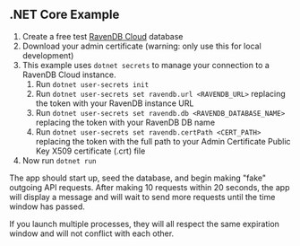 ## .NET Core Example

1. Create a free test [RavenDB Cloud](https://cloud.ravendb.com) database
1. Download your admin certificate (warning: only use this for local development)
1. This example uses `dotnet secrets` to manage your connection to a RavenDB Cloud instance.
    1. Run `dotnet user-secrets init`
    1. Run `dotnet user-secrets set ravendb.url <RAVENDB_URL>` replacing the token with your RavenDB instance URL
    1. Run `dotnet user-secrets set ravendb.db <RAVENDB_DATABASE_NAME>` replacing the token with your RavenDB DB name
    1. Run `dotnet user-secrets set ravendb.certPath <CERT_PATH>` replacing the token with the full path to your Admin Certificate Public Key X509 certificate (.crt) file
1. Now run `dotnet run`

The app should start up, seed the database, and begin making "fake" outgoing API requests. After making 10 requests within 20 seconds, the app will display a message and will wait to send more requests until the time window has passed.

If you launch multiple processes, they will all respect the same expiration window and will not conflict with each other.